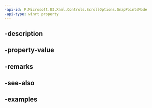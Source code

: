 ```yaml
---
-api-id: P:Microsoft.UI.Xaml.Controls.ScrollOptions.SnapPointsMode
-api-type: winrt property
---
```


## -description

## -property-value

## -remarks

## -see-also

## -examples

